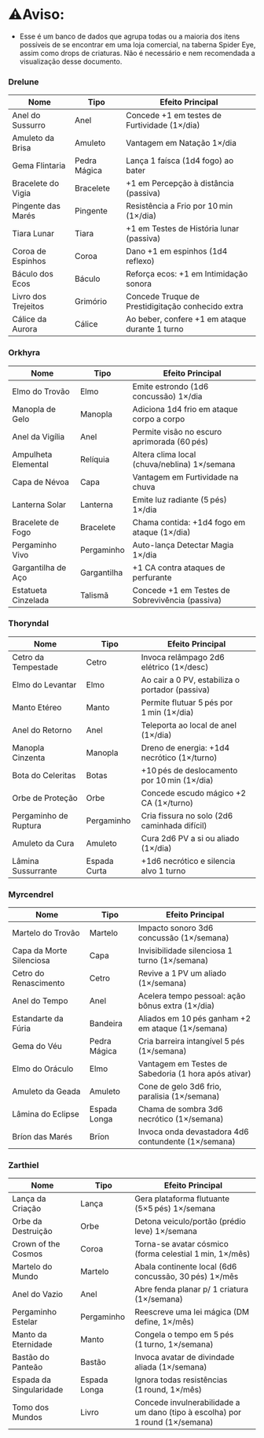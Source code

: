 # ⚠️Aviso: 

- Esse é um banco de dados que agrupa todas ou a maioria dos itens possíveis de se encontrar em uma loja comercial, na taberna Spider Eye, assim como drops de criaturas. Não é necessário e nem recomendada a visualização desse documento.
### Drelune

|Nome|Tipo|Efeito Principal|
|---|---|---|
|Anel do Sussurro|Anel|Concede +1 em testes de Furtividade (1×/dia)|
|Amuleto da Brisa|Amuleto|Vantagem em Natação 1×/dia|
|Gema Flintaria|Pedra Mágica|Lança 1 faísca (1d4 fogo) ao bater|
|Bracelete do Vigia|Bracelete|+1 em Percepção à distância (passiva)|
|Pingente das Marés|Pingente|Resistência a Frio por 10 min (1×/dia)|
|Tiara Lunar|Tiara|+1 em Testes de História lunar (passiva)|
|Coroa de Espinhos|Coroa|Dano +1 em espinhos (1d4 reflexo)|
|Báculo dos Ecos|Báculo|Reforça ecos: +1 em Intimidação sonora|
|Livro dos Trejeitos|Grimório|Concede Truque de Prestidigitação conhecido extra|
|Cálice da Aurora|Cálice|Ao beber, confere +1 em ataque durante 1 turno|
### Orkhyra

|Nome|Tipo|Efeito Principal|
|---|---|---|
|Elmo do Trovão|Elmo|Emite estrondo (1d6 concussão) 1×/dia|
|Manopla de Gelo|Manopla|Adiciona 1d4 frio em ataque corpo a corpo|
|Anel da Vigília|Anel|Permite visão no escuro aprimorada (60 pés)|
|Ampulheta Elemental|Relíquia|Altera clima local (chuva/neblina) 1×/semana|
|Capa de Névoa|Capa|Vantagem em Furtividade na chuva|
|Lanterna Solar|Lanterna|Emite luz radiante (5 pés) 1×/dia|
|Bracelete de Fogo|Bracelete|Chama contida: +1d4 fogo em ataque (1×/dia)|
|Pergaminho Vivo|Pergaminho|Auto-lança Detectar Magia 1×/dia|
|Gargantilha de Aço|Gargantilha|+1 CA contra ataques de perfurante|
|Estatueta Cinzelada|Talismã|Concede +1 em Testes de Sobrevivência (passiva)|
### Thoryndal

|Nome|Tipo|Efeito Principal|
|---|---|---|
|Cetro da Tempestade|Cetro|Invoca relâmpago 2d6 elétrico (1×/desc)|
|Elmo do Levantar|Elmo|Ao cair a 0 PV, estabiliza o portador (passiva)|
|Manto Etéreo|Manto|Permite flutuar 5 pés por 1 min (1×/dia)|
|Anel do Retorno|Anel|Teleporta ao local de anel (1×/dia)|
|Manopla Cinzenta|Manopla|Dreno de energia: +1d4 necrótico (1×/turno)|
|Bota do Celeritas|Botas|+10 pés de deslocamento por 10 min (1×/dia)|
|Orbe de Proteção|Orbe|Concede escudo mágico +2 CA (1×/turno)|
|Pergaminho de Ruptura|Pergaminho|Cria fissura no solo (2d6 caminhada difícil)|
|Amuleto da Cura|Amuleto|Cura 2d6 PV a si ou aliado (1×/dia)|
|Lâmina Sussurrante|Espada Curta|+1d6 necrótico e silencia alvo 1 turno|
### Myrcendrel

|Nome|Tipo|Efeito Principal|
|---|---|---|
|Martelo do Trovão|Martelo|Impacto sonoro 3d6 concussão (1×/semana)|
|Capa da Morte Silenciosa|Capa|Invisibilidade silenciosa 1 turno (1×/semana)|
|Cetro do Renascimento|Cetro|Revive a 1 PV um aliado (1×/semana)|
|Anel do Tempo|Anel|Acelera tempo pessoal: ação bônus extra (1×/dia)|
|Estandarte da Fúria|Bandeira|Aliados em 10 pés ganham +2 em ataque (1×/semana)|
|Gema do Véu|Pedra Mágica|Cria barreira intangível 5 pés (1×/semana)|
|Elmo do Oráculo|Elmo|Vantagem em Testes de Sabedoria (1 hora após ativar)|
|Amuleto da Geada|Amuleto|Cone de gelo 3d6 frio, paralisia (1×/semana)|
|Lâmina do Eclipse|Espada Longa|Chama de sombra 3d6 necrótico (1×/semana)|
|Bríon das Marés|Brĩon|Invoca onda devastadora 4d6 contundente (1×/semana)|
### Zarthiel

| Nome                    | Tipo         | Efeito Principal                                                             |
| ----------------------- | ------------ | ---------------------------------------------------------------------------- |
| Lança da Criação        | Lança        | Gera plataforma flutuante (5×5 pés) 1×/semana                                |
| Orbe da Destruição      | Orbe         | Detona veiculo/portão (prédio leve) 1×/semana                                |
| Crown of the Cosmos     | Coroa        | Torna-se avatar cósmico (forma celestial 1 min, 1×/mês)                      |
| Martelo do Mundo        | Martelo      | Abala continente local (6d6 concussão, 30 pés) 1×/mês                        |
| Anel do Vazio           | Anel         | Abre fenda planar p/ 1 criatura (1×/semana)                                  |
| Pergaminho Estelar      | Pergaminho   | Reescreve uma lei mágica (DM define, 1×/mês)                                 |
| Manto da Eternidade     | Manto        | Congela o tempo em 5 pés (1 turno, 1×/semana)                                |
| Bastão do Panteão       | Bastão       | Invoca avatar de divindade aliada (1×/semana)                                |
| Espada da Singularidade | Espada Longa | Ignora todas resistências (1 round, 1×/mês)                                  |
| Tomo dos Mundos         | Livro        | Concede invulnerabilidade a um dano (tipo à escolha) por 1 round (1×/semana) |